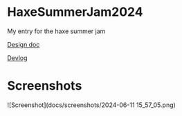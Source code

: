# HaxeSummerJam2024
My entry for the haxe summer jam

[Design doc](docs/design_doc.md)

[Devlog](docs/devlog.md)

# Screenshots

![Screenshot](docs/screenshots/2024-06-11 15_57_05.png)